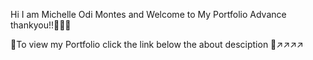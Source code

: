 Hi I am Michelle Odi Montes and Welcome to My Portfolio Advance thankyou!!🥰🏳️‍🌈

📌To view my Portfolio click the link below the about desciption 🔗↗️↗️↗️↗️

